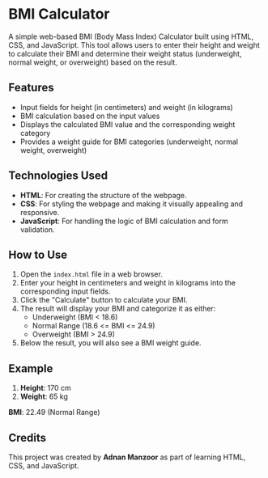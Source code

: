 # BMI Calculator

A simple web-based BMI (Body Mass Index) Calculator built using HTML, CSS, and JavaScript. This tool allows users to enter their height and weight to calculate their BMI and determine their weight status (underweight, normal weight, or overweight) based on the result.

## Features

- Input fields for height (in centimeters) and weight (in kilograms)
- BMI calculation based on the input values
- Displays the calculated BMI value and the corresponding weight category
- Provides a weight guide for BMI categories (underweight, normal weight, overweight)

## Technologies Used

- **HTML**: For creating the structure of the webpage.
- **CSS**: For styling the webpage and making it visually appealing and responsive.
- **JavaScript**: For handling the logic of BMI calculation and form validation.

## How to Use

1. Open the `index.html` file in a web browser.
2. Enter your height in centimeters and weight in kilograms into the corresponding input fields.
3. Click the "Calculate" button to calculate your BMI.
4. The result will display your BMI and categorize it as either:
   - Underweight (BMI < 18.6)
   - Normal Range (18.6 <= BMI <= 24.9)
   - Overweight (BMI > 24.9)
5. Below the result, you will also see a BMI weight guide.

## Example

1. **Height**: 170 cm
2. **Weight**: 65 kg

**BMI**: 22.49 (Normal Range)

## Credits

This project was created by **Adnan Manzoor** as part of learning HTML, CSS, and JavaScript.
